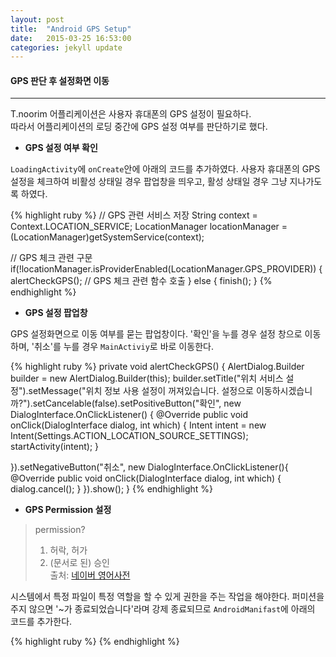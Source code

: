```yaml
---
layout: post
title:  "Android GPS Setup"
date:   2015-03-25 16:53:00
categories: jekyll update
---
```


#### GPS 판단 후 설정화면 이동
---


T.noorim 어플리케이션은 사용자 휴대폰의 GPS 설정이 필요하다.  
따라서 어플리케이션의 로딩 중간에 GPS 설정 여부를 판단하기로 했다.  


- **GPS 설정 여부 확인**

`LoadingActivity`에 `onCreate`안에 아래의 코드를 추가하였다. 사용자 휴대폰의 GPS 설정을 체크하여 비활성 상태일 경우 팝업창을 띄우고, 활성 상태일 경우 그냥 지나가도록 하였다.

{% highlight ruby %}
// GPS 관련 서비스 저장
String context = Context.LOCATION_SERVICE;
LocationManager locationManager = (LocationManager)getSystemService(context);

// GPS 체크 관련 구문
if(!locationManager.isProviderEnabled(LocationManager.GPS_PROVIDER)) {
  alertCheckGPS(); // GPS 체크 관련 함수 호출
} else {
  finish();
}
{% endhighlight %}  


- **GPS 설정 팝업창**

GPS 설정화면으로 이동 여부를 묻는 팝업창이다. '확인'을 누를 경우 설정 창으로 이동하며, '취소'를 누를 경우 `MainActiviy`로 바로 이동한다.

{% highlight ruby %}
private void alertCheckGPS() {
  AlertDialog.Builder builder = new AlertDialog.Builder(this);
        builder.setTitle("위치 서비스 설정").setMessage("위치 정보 사용 설정이 꺼져있습니다. 설정으로 이동하시겠습니까?").setCancelable(false).setPositiveButton("확인", new DialogInterface.OnClickListener() {
    @Override
    public void onClick(DialogInterface dialog, int which) {
      Intent intent = new Intent(Settings.ACTION_LOCATION_SOURCE_SETTINGS);
                        startActivity(intent);
    }
  
  }).setNegativeButton("취소", new DialogInterface.OnClickListener(){
    @Override
    public void onClick(DialogInterface dialog, int which) {
      dialog.cancel();
    }
  }).show();
}
{% endhighlight %}  


- **GPS Permission 설정**

> permission?  
> 1. 허락, 허가  
> 2. (문서로 된) 승인  
> 출처: [네이버 영어사전][naver-endic]  

시스템에서 특정 파일이 특정 역할을 할 수 있게 권한을 주는 작업을 해야한다. 퍼미션을 주지 않으면 '~가 종료되었습니다'라며 강제 종료되므로 `AndroidManifast`에 아래의 코드를 추가한다.

{% highlight ruby %}
<uses-permission android:name="android.permission.ACCESS_FINE_LOCATION"/>
{% endhighlight %}


[naver-endic]: http://endic.naver.com/enkrEntry.nhn?sLn=kr&entryId=ed047f1c3922452eb106d322f1f3c318